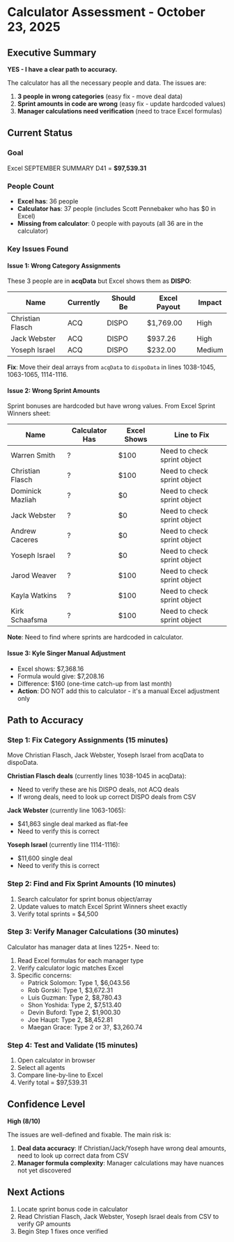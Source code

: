 # Calculator Assessment - October 23, 2025

## Executive Summary
**YES - I have a clear path to accuracy.**

The calculator has all the necessary people and data. The issues are:
1. **3 people in wrong categories** (easy fix - move deal data)
2. **Sprint amounts in code are wrong** (easy fix - update hardcoded values)
3. **Manager calculations need verification** (need to trace Excel formulas)

## Current Status

### Goal
Excel SEPTEMBER SUMMARY D41 = **$97,539.31**

### People Count
- **Excel has**: 36 people
- **Calculator has**: 37 people (includes Scott Pennebaker who has $0 in Excel)
- **Missing from calculator**: 0 people with payouts (all 36 are in the calculator)

### Key Issues Found

#### Issue 1: Wrong Category Assignments
These 3 people are in **acqData** but Excel shows them as **DISPO**:

| Name | Currently | Should Be | Excel Payout | Impact |
|------|-----------|-----------|--------------|--------|
| Christian Flasch | ACQ | DISPO | $1,769.00 | High |
| Jack Webster | ACQ | DISPO | $937.26 | High |
| Yoseph Israel | ACQ | DISPO | $232.00 | Medium |

**Fix**: Move their deal arrays from `acqData` to `dispoData` in lines 1038-1045, 1063-1065, 1114-1116.

#### Issue 2: Wrong Sprint Amounts
Sprint bonuses are hardcoded but have wrong values. From Excel Sprint Winners sheet:

| Name | Calculator Has | Excel Shows | Line to Fix |
|------|----------------|-------------|-------------|
| Warren Smith | ? | $100 | Need to check sprint object |
| Christian Flasch | ? | $100 | Need to check sprint object |
| Dominick Mazliah | ? | $0 | Need to check sprint object |
| Jack Webster | ? | $0 | Need to check sprint object |
| Andrew Caceres | ? | $0 | Need to check sprint object |
| Yoseph Israel | ? | $0 | Need to check sprint object |
| Jarod Weaver | ? | $100 | Need to check sprint object |
| Kayla Watkins | ? | $100 | Need to check sprint object |
| Kirk Schaafsma | ? | $100 | Need to check sprint object |

**Note**: Need to find where sprints are hardcoded in calculator.

#### Issue 3: Kyle Singer Manual Adjustment
- Excel shows: $7,368.16
- Formula would give: $7,208.16
- Difference: $160 (one-time catch-up from last month)
- **Action**: DO NOT add this to calculator - it's a manual Excel adjustment only

## Path to Accuracy

### Step 1: Fix Category Assignments (15 minutes)
Move Christian Flasch, Jack Webster, Yoseph Israel from acqData to dispoData.

**Christian Flasch deals** (currently lines 1038-1045 in acqData):
- Need to verify these are his DISPO deals, not ACQ deals
- If wrong deals, need to look up correct DISPO deals from CSV

**Jack Webster** (currently line 1063-1065):
- $41,863 single deal marked as flat-fee
- Need to verify this is correct

**Yoseph Israel** (currently line 1114-1116):
- $11,600 single deal
- Need to verify this is correct

### Step 2: Find and Fix Sprint Amounts (10 minutes)
1. Search calculator for sprint bonus object/array
2. Update values to match Excel Sprint Winners sheet exactly
3. Verify total sprints = $4,500

### Step 3: Verify Manager Calculations (30 minutes)
Calculator has manager data at lines 1225+. Need to:
1. Read Excel formulas for each manager type
2. Verify calculator logic matches Excel
3. Specific concerns:
   - Patrick Solomon: Type 1, $6,043.56
   - Rob Gorski: Type 1, $3,672.31
   - Luis Guzman: Type 2, $8,780.43
   - Shon Yoshida: Type 2, $7,513.40
   - Devin Buford: Type 2, $1,900.30
   - Joe Haupt: Type 2, $8,452.81
   - Maegan Grace: Type 2 or 3?, $3,260.74

### Step 4: Test and Validate (15 minutes)
1. Open calculator in browser
2. Select all agents
3. Compare line-by-line to Excel
4. Verify total = $97,539.31

## Confidence Level
**High (8/10)**

The issues are well-defined and fixable. The main risk is:
1. **Deal data accuracy**: If Christian/Jack/Yoseph have wrong deal amounts, need to look up correct data from CSV
2. **Manager formula complexity**: Manager calculations may have nuances not yet discovered

## Next Actions
1. Locate sprint bonus code in calculator
2. Read Christian Flasch, Jack Webster, Yoseph Israel deals from CSV to verify GP amounts
3. Begin Step 1 fixes once verified
